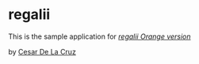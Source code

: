 # regalii

This is the sample application for 
[*regalii Orange version*](http://illusorymedia.wix.com/regalii2)

by [Cesar De La Cruz](http://illusory.us)
